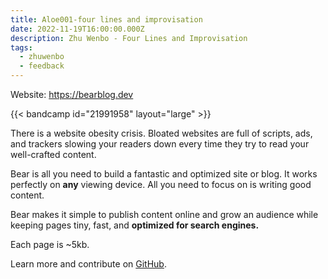 ```yaml
---
title: Aloe001-four lines and improvisation
date: 2022-11-19T16:00:00.000Z
description: Zhu Wenbo - Four Lines and Improvisation
tags:
  - zhuwenbo
  - feedback
---
```


Website: https://bearblog.dev

{{< bandcamp id="21991958" layout="large" >}}

There is a website obesity crisis. Bloated websites are full of scripts, ads, and trackers slowing your readers down every time they try to read your well-crafted content.

Bear is all you need to build a fantastic and optimized site or blog. It works perfectly on **any** viewing device. All you need to focus on is writing good content.

Bear makes it simple to publish content online and grow an audience while keeping pages tiny, fast, and **optimized for search engines.**

Each page is ~5kb.

Learn more and contribute on [GitHub](https://github.com/HermanMartinus/bearblog).
